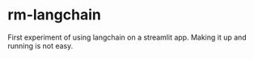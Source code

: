 # rm-langchain
First experiment of using langchain on a streamlit app. Making it up and running is not easy.